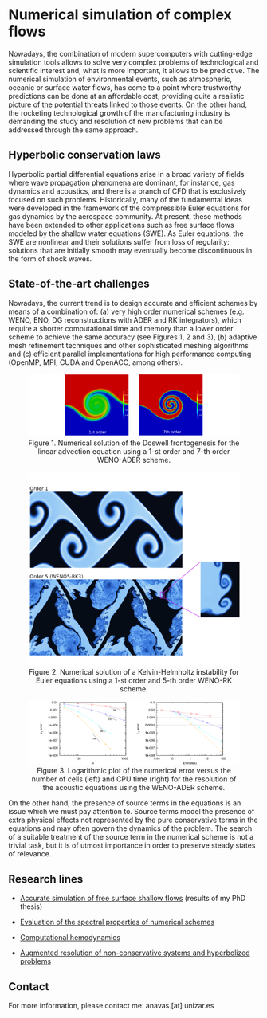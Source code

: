 

# Numerical simulation of complex flows

Nowadays, the combination of modern supercomputers with cutting-edge simulation tools allows to solve very complex problems of technological and scientific interest and, what is more important, it allows to be predictive. The numerical simulation of environmental events, such as atmospheric, oceanic or surface water flows, has come to a point where trustworthy predictions can be done at an affordable cost, providing quite a realistic picture of the potential threats linked to those events. On the other hand, the rocketing technological growth of the manufacturing industry is demanding the study and resolution of new problems that can be addressed through the same approach.

## Hyperbolic conservation laws

Hyperbolic partial differential equations arise in a broad variety of fields where wave propagation phenomena are dominant, for instance, gas dynamics and acoustics, and there is a branch of CFD that is exclusively focused on such problems. Historically, many of the fundamental ideas were developed in the framework of the compressible Euler equations for gas dynamics by the aerospace community. At present, these methods have been extended to other applications such as free surface flows modeled by the shallow water equations (SWE). As Euler equations, the SWE are nonlinear and their solutions suffer from loss of regularity: solutions that are initially smooth may eventually become discontinuous in the form of shock waves.

## State-of-the-art challenges

Nowadays, the current trend is to design accurate and efficient schemes by means of a combination of: (a) very high order numerical schemes (e.g. WENO, ENO, DG reconstructions with ADER and RK integrators), which require a shorter computational time and memory than a lower order scheme to achieve the same accuracy (see Figures 1, 2 and 3), (b) adaptive mesh refinement techniques and other sophisticated meshing algorithms and (c) efficient parallel implementations for high performance computing (OpenMP, MPI, CUDA and OpenACC, among others).

<figure style="text-align: center;">
  <img src="github_site/examples1.png" alt="my alt text"/>
  <figcaption>Figure 1. Numerical solution of the Doswell frontogenesis for the linear advection equation using a 1-st order and 7-th order WENO-ADER scheme.</figcaption>
</figure>

<figure style="text-align: center;">
  <img src="github_site/comp_orders.png" alt="my alt text"/>
  <figcaption>Figure 2. Numerical solution of a Kelvin-Helmholtz instability for Euler equations using a 1-st order and 5-th order WENO-RK scheme.</figcaption>
</figure>

<figure style="text-align: center;">
  <img src="github_site/examples2.png" alt="my alt text"/>
  <figcaption>Figure 3. Logarithmic plot of the numerical error versus the number of cells (left) and CPU time (right) for the resolution of the acoustic equations using the WENO-ADER scheme.</figcaption>
</figure>

On the other hand, the presence of source terms in the equations is an issue which we must pay attention to. Source terms model the presence of extra physical effects not represented by the pure conservative terms in the equations and may often govern the dynamics of the problem. The search of a suitable treatment of the source term in the numerical scheme is not a trivial task, but it is of utmost importance in order to preserve steady states of relevance.

## Research lines


- [Accurate simulation of free surface shallow flows](swe_thesis.md) (results of my PhD thesis)

- [Evaluation of the spectral properties of numerical schemes](test.md)

- [Computational hemodynamics](test.md)

- [Augmented resolution of non-conservative systems and hyperbolized problems](test.md)


## Contact

For more information, please contact me: anavas [at] unizar.es
